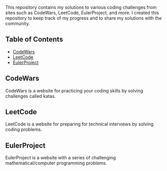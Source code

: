 
This repository contains my solutions to various coding challenges from sites such as CodeWars, LeetCode, EulerProject, and more. I created this repository to keep track of my progress and to share my solutions with the community.

## Table of Contents

* [CodeWars](https://github.com/ANovelForStudy/different-tasks-from-everywhere/tree/master/CodeWars)
* [LeetCode](https://github.com/ANovelForStudy/different-tasks-from-everywhere/tree/master/LeetCode)
* [EulerProject](https://github.com/ANovelForStudy/different-tasks-from-everywhere/tree/master/EulerProject)

## CodeWars

CodeWars is a website for practicing your coding skills by solving challenges called katas.

## LeetCode

LeetCode is a website for preparing for technical interviews by solving coding problems.

## EulerProject

EulerProject is a website with a series of challenging mathematical/computer programming problems.
